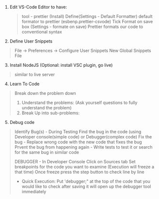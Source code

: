 1. Edit VS-Code Editor to have:
   > tool - prettier (Install)
   > Define(Settings - Default Formatter) default formator to prettier (esbenp.prettier-csvode)
   > Tick Format on save box (Settings - formate on save)
   > Prettier formats our code to conventional syntax

2. Define User Snippets 
 > File -> Preferences -> Configure User Snippets
 > New Global Snippets File

3. Install NodeJS (Optional: install VSC plugin, go live)
 > similar to live server
 
4. Learn To Code
 > Break down the problem down
 > 1) Understand the problems: (Ask yourself questions to fully understand the problem)
 > 2) Break Up into sub-problems: 

5. Debug code
 > Identify Bug(s) - During Testing 
 > Find the bug in the code (using Developer console(simple code) or Debugger(complex code)
 > Fix the bug - Replace wrong code with the new code that fixes the bug
 > Prvent the bug from happening again - Write tests to test it or search for the same bug in similar code
 >
 > DEBUGGER - In Developer Console 
 > Click on Sources tab 
 > Set breakpoints for the code you want to examine (Execution will freeze a that time)
 > Once freeze press the step button to check line by line
 > - Quick Execution: Put 'debugger;" at the top of the code that you would like to check after saving it will open up the debugger tool immediately